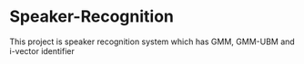 # Speaker-Recognition
This project is speaker recognition system which has GMM, GMM-UBM and i-vector identifier

